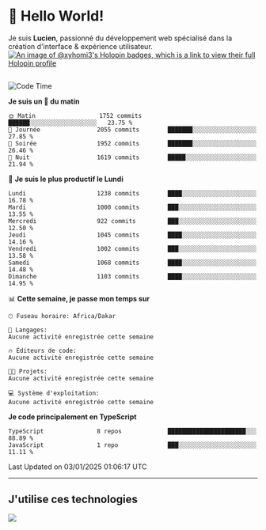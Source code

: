 # 👋 Hello World!

Je suis **Lucien**, passionné du développement web spécialisé dans la création d'interface & expérience utilisateur.
[![An image of @xyhomi3's Holopin badges, which is a link to view their full Holopin profile](https://holopin.me/xyhomi3)](https://holopin.io/@xyhomi3)

##

<!--START_SECTION:waka-->
![Code Time](http://img.shields.io/badge/Code%20Time-2%2C834%20hrs%2050%20mins-blue)

**Je suis un 🐤 du matin** 

```text
🌞 Matin                  1752 commits        ██████░░░░░░░░░░░░░░░░░░░   23.75 % 
🌆 Journée                2055 commits        ███████░░░░░░░░░░░░░░░░░░   27.85 % 
🌃 Soirée                 1952 commits        ███████░░░░░░░░░░░░░░░░░░   26.46 % 
🌙 Nuit                   1619 commits        █████░░░░░░░░░░░░░░░░░░░░   21.94 % 
```
📅 **Je suis le plus productif le Lundi** 

```text
Lundi                    1238 commits        ████░░░░░░░░░░░░░░░░░░░░░   16.78 % 
Mardi                    1000 commits        ███░░░░░░░░░░░░░░░░░░░░░░   13.55 % 
Mercredi                 922 commits         ███░░░░░░░░░░░░░░░░░░░░░░   12.50 % 
Jeudi                    1045 commits        ████░░░░░░░░░░░░░░░░░░░░░   14.16 % 
Vendredi                 1002 commits        ███░░░░░░░░░░░░░░░░░░░░░░   13.58 % 
Samedi                   1068 commits        ████░░░░░░░░░░░░░░░░░░░░░   14.48 % 
Dimanche                 1103 commits        ████░░░░░░░░░░░░░░░░░░░░░   14.95 % 
```


📊 **Cette semaine, je passe mon temps sur** 

```text
🕑︎ Fuseau horaire: Africa/Dakar

💬 Langages: 
Aucune activité enregistrée cette semaine

🔥 Éditeurs de code: 
Aucune activité enregistrée cette semaine

🐱‍💻 Projets: 
Aucune activité enregistrée cette semaine

💻 Système d'exploitation: 
Aucune activité enregistrée cette semaine
```

**Je code principalement en TypeScript** 

```text
TypeScript               8 repos             ██████████████████████░░░   88.89 % 
JavaScript               1 repo              ███░░░░░░░░░░░░░░░░░░░░░░   11.11 % 
```




 Last Updated on 03/01/2025 01:06:17 UTC
<!--END_SECTION:waka-->
---

## J'utilise ces technologies

<p align="left">
  <a href="https://skillicons.dev">
    <img src="https://skillicons.dev/icons?i=ts,js,md,scss,tailwind,react,docker,express,astro,vite,nextjs,vercel,figma,ableton" />
  </a>
</p>

